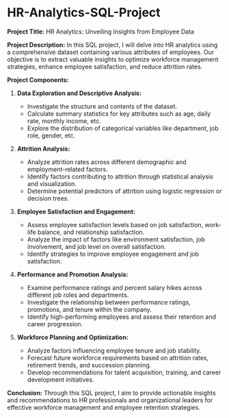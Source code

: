 # HR-Analytics-SQL-Project

**Project Title:** HR Analytics: Unveiling Insights from Employee Data

**Project Description:**
In this SQL project, I will delve into HR analytics using a comprehensive dataset containing various attributes of employees. Our objective is to extract valuable insights to optimize workforce management strategies, enhance employee satisfaction, and reduce attrition rates.

**Project Components:**

1. **Data Exploration and Descriptive Analysis:**
   - Investigate the structure and contents of the dataset.
   - Calculate summary statistics for key attributes such as age, daily rate, monthly income, etc.
   - Explore the distribution of categorical variables like department, job role, gender, etc.

2. **Attrition Analysis:**
   - Analyze attrition rates across different demographic and employment-related factors.
   - Identify factors contributing to attrition through statistical analysis and visualization.
   - Determine potential predictors of attrition using logistic regression or decision trees.

3. **Employee Satisfaction and Engagement:**
   - Assess employee satisfaction levels based on job satisfaction, work-life balance, and relationship satisfaction.
   - Analyze the impact of factors like environment satisfaction, job involvement, and job level on overall satisfaction.
   - Identify strategies to improve employee engagement and job satisfaction.

4. **Performance and Promotion Analysis:**
   - Examine performance ratings and percent salary hikes across different job roles and departments.
   - Investigate the relationship between performance ratings, promotions, and tenure within the company.
   - Identify high-performing employees and assess their retention and career progression.

5. **Workforce Planning and Optimization:**
   - Analyze factors influencing employee tenure and job stability.
   - Forecast future workforce requirements based on attrition rates, retirement trends, and succession planning.
   - Develop recommendations for talent acquisition, training, and career development initiatives.

**Conclusion:**
Through this SQL project, I aim to provide actionable insights and recommendations to HR professionals and organizational leaders for effective workforce management and employee retention strategies.

